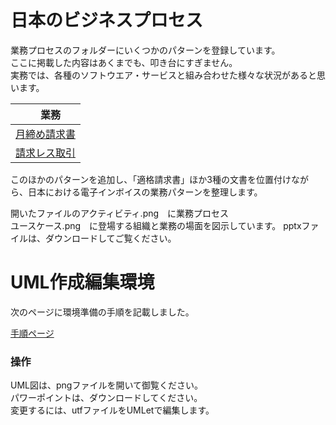 # 日本のビジネスプロセス

業務プロセスのフォルダーにいくつかのパターンを登録しています。  
ここに掲載した内容はあくまでも、叩き台にすぎません。  
実務では、各種のソフトウエア・サービスと組み合わせた様々な状況があると思います。  
  
|　業務 |
| ---- |
| [月締め請求書](https://github.com/pontsoleil/EIPA/tree/master/UML/%E6%A5%AD%E5%8B%99%E3%83%97%E3%83%AD%E3%82%BB%E3%82%B9/%E6%9C%88%E7%B7%A0%E3%82%81%E8%AB%8B%E6%B1%82%E6%9B%B8) |
| [請求レス取引](https://github.com/pontsoleil/EIPA/tree/master/UML/%E6%A5%AD%E5%8B%99%E3%83%97%E3%83%AD%E3%82%BB%E3%82%B9/%E8%AB%8B%E6%B1%82%E3%83%AC%E3%82%B9%E5%8F%96%E5%BC%95) |
このほかのパターンを追加し、「適格請求書」ほか3種の文書を位置付けながら、日本における電子インボイスの業務パターンを整理します。  

開いたファイルのアクティビティ.png　に業務プロセス  
ユースケース.png　に登場する組織と業務の場面を図示しています。
pptxファイルは、ダウンロードしてご覧ください。

# UML作成編集環境

次のページに環境準備の手順を記載しました。  

[手順ページ](https://github.com/pontsoleil/EIPA/tree/master/%E4%BD%9C%E6%A5%AD%E7%92%B0%E5%A2%83)

### 操作
UML図は、pngファイルを開いて御覧ください。  
パワーポイントは、ダウンロードしてください。  
変更するには、utfファイルをUMLetで編集します。
